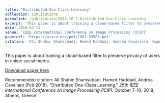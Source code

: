 ```yaml
---
title: "Distributed One-Class Learning"
collection: publications
permalink: /publication/2018-10-7-Distributed One-Class Learning
excerpt: 'This paper is about training a cloud-based filter to preserve privacy of users in online social media.'
date: 2018-02-13
venue: 'IEEE International Conference on Image Processing (ICIP)'
paperurl: 'https://arxiv.org/pdf/1802.03583.pdf'
citation: 'Ali Shahin Shamsabadi, Hamed Haddadi, Andrea Cavallaro. &quot;Distributed One-Class Learning.&quot; <i> 25th IEEE International Conference on Image Processing (ICIP),</i> October 7-10, 2018, Athens, Greece.'
---
```

This paper is about training a cloud-based filter to preserve privacy of users in online social media.

[Download paper here](https://arxiv.org/pdf/1802.03583.pdf)

Recommended citation: Ali Shahin Shamsabadi, Hamed Haddadi, Andrea Cavallaro (Feb 2018). "Distributed One-Class Learning." <i> 25th IEEE International Conference on Image Processing (ICIP)</i>. October 7-10, 2018, Athens, Greece.
